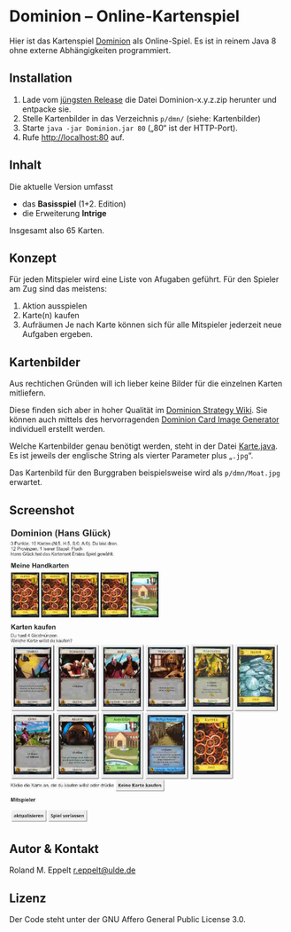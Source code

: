 # Dominion – Online-Kartenspiel

Hier ist das Kartenspiel [Dominion] als Online-Spiel. Es ist in reinem Java 8 ohne externe Abhängigkeiten programmiert.

## Installation

1. Lade vom [jüngsten Release] die Datei Dominion-x.y.z.zip herunter und entpacke sie.
2. Stelle Kartenbilder in das Verzeichnis `p/dmn/` (siehe: Kartenbilder)
3. Starte `java -jar Dominion.jar 80`  („80“ ist der HTTP-Port).
4. Rufe [http://localhost:80](http://localhost:80) auf.

## Inhalt

Die aktuelle Version umfasst
* das **Basisspiel** (1+2. Edition)
* die Erweiterung **Intrige**

Insgesamt also 65 Karten.

## Konzept

Für jeden Mitspieler wird eine Liste von Afugaben geführt. Für den Spieler am Zug sind das meistens:
1. Aktion ausspielen
2. Karte(n) kaufen
3. Aufräumen
Je nach Karte können sich für alle Mitspieler jederzeit neue Aufgaben ergeben.

## Kartenbilder

Aus rechtichen Gründen will ich lieber keine Bilder für die einzelnen Karten mitliefern.

Diese finden sich aber in hoher Qualität im [Dominion Strategy Wiki].
Sie können auch mittels des hervorragenden [Dominion Card Image Generator] individuell erstellt werden.

Welche Kartenbilder genau benötigt werden, steht in der Datei [Karte.java]. Es ist jeweils der englische String als vierter Parameter plus „`.jpg`“.

Das Kartenbild für den Burggraben beispielsweise wird als `p/dmn/Moat.jpg` erwartet.

## Screenshot

![Dominion Screenshot](Dominion-Screenshot.jpg)

## Autor & Kontakt

Roland M. Eppelt [r.eppelt@ulde.de]

## Lizenz

Der Code steht unter der GNU Affero General Public License 3.0.

[Dominion]: https://de.wikipedia.org/wiki/Dominion_(Spiel) "Wikipedia-Artikel anzeigen"
[jüngsten Release]: https://github.com/ulde1/Dominion/releases/latest
[Dominion Strategy Wiki]: http://wiki.dominionstrategy.com/index.php/Category:Card_images
[Dominion Card Image Generator]: https://shardofhonor.github.io/dominion-card-generator/index.html
[Karte.java]: https://github.com/ulde1/Dominion/blob/main/src/de/eppelt/roland/dominion/Karte.java
[r.eppelt@ulde.de]: mailto:r.eppelt@ulde.de